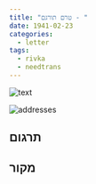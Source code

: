 ```yaml
---
title: "טרם תורגם - "
date: 1941-02-23
categories:
  - letter
tags:
  - rivka
  - needtrans
---
```


![text](/pupko-papers/assets/images/1941-02-23-content.jpg)

![addresses](/pupko-papers/assets/images/1941-02-23-addresses.jpg)

## תרגום


## מקור
